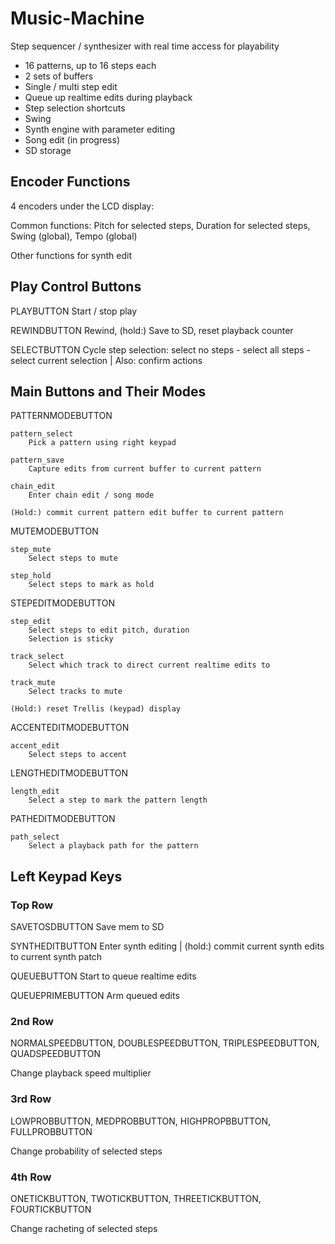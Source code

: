 # Music-Machine

Step sequencer / synthesizer with real time access for playability

* 16 patterns, up to 16 steps each
* 2 sets of buffers
* Single / multi step edit
* Queue up realtime edits during playback
* Step selection shortcuts
* Swing
* Synth engine with parameter editing
* Song edit (in progress)
* SD storage
               
## Encoder Functions
4 encoders under the LCD display:

Common functions: Pitch for selected steps, Duration for selected steps, Swing (global), Tempo (global)

Other functions for synth edit

## Play Control Buttons

PLAYBUTTON  Start / stop play
  
REWINDBUTTON  Rewind, (hold:) Save to SD, reset playback counter

SELECTBUTTON  Cycle step selection: select no steps - select all steps - select current selection  |  Also: confirm actions
               

## Main Buttons and Their Modes

PATTERNMODEBUTTON

    pattern_select 
        Pick a pattern using right keypad    
    
    pattern_save
        Capture edits from current buffer to current pattern 
    
    chain_edit
        Enter chain edit / song mode
        
    (Hold:) commit current pattern edit buffer to current pattern
    
MUTEMODEBUTTON

    step_mute
        Select steps to mute
        
    step_hold
        Select steps to mark as hold

STEPEDITMODEBUTTON

    step_edit
        Select steps to edit pitch, duration
        Selection is sticky
        
    track_select
        Select which track to direct current realtime edits to
    
    track_mute
        Select tracks to mute

    (Hold:) reset Trellis (keypad) display
               
ACCENTEDITMODEBUTTON

    accent_edit
        Select steps to accent
    
LENGTHEDITMODEBUTTON

    length_edit
        Select a step to mark the pattern length

PATHEDITMODEBUTTON

    path_select
        Select a playback path for the pattern

## Left Keypad Keys

### Top Row
SAVETOSDBUTTON Save mem to SD

SYNTHEDITBUTTON Enter synth editing | (hold:) commit current synth edits to current synth patch

QUEUEBUTTON Start to queue realtime edits

QUEUEPRIMEBUTTON Arm queued edits

### 2nd Row
NORMALSPEEDBUTTON, DOUBLESPEEDBUTTON, TRIPLESPEEDBUTTON, QUADSPEEDBUTTON

Change playback speed multiplier

### 3rd Row
LOWPROBBUTTON, MEDPROBBUTTON, HIGHPROPBBUTTON, FULLPROBBUTTON

Change probability of selected steps

### 4th Row
ONETICKBUTTON, TWOTICKBUTTON, THREETICKBUTTON, FOURTICKBUTTON

Change racheting of selected steps


